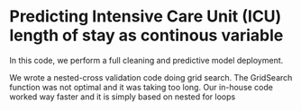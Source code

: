 # Predicting Intensive Care Unit (ICU) length of stay as continous variable
In this code, we perform a full cleaning and predictive model deployment. 

We wrote a nested-cross validation code doing grid search. 
The GridSearch function was not optimal and it was taking too long. 
Our in-house code worked way faster and it is simply based on nested for loops

